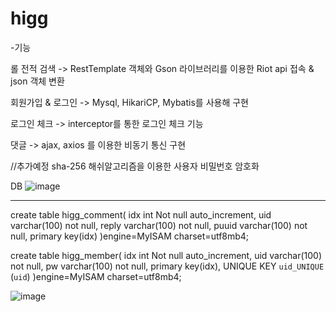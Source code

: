 # higg

-기능

롤 전적 검색 -> RestTemplate 객체와 Gson 라이브러리를 이용한 Riot api 접속 & json 객체 변환

회원가입 & 로그인 -> Mysql, HikariCP, Mybatis를 사용해 구현

로그인 체크 -> interceptor를 통한 로그인 체크 기능

댓글 -> ajax, axios 를 이용한 비동기 통신 구현


//추가예정
sha-256 해쉬알고리즘을 이용한 사용자 비밀번호 암호화


DB
![image](https://user-images.githubusercontent.com/112999677/205566323-f4fce8b6-0364-4cf3-892e-a1d88f48bf9a.png)

-------------------------------------------------- ----
create table higg_comment(
    idx int Not null auto_increment,
    uid varchar(100) not null,
    reply varchar(100) not null,
    puuid varchar(100) not null,
    primary key(idx)
)engine=MyISAM charset=utf8mb4;

create table higg_member(
    idx int Not null auto_increment,
    uid varchar(100) not null,
    pw varchar(100) not null,
    primary key(idx),
    UNIQUE KEY `uid_UNIQUE` (`uid`)
)engine=MyISAM charset=utf8mb4;




![image](https://user-images.githubusercontent.com/112999677/205581731-a885ba18-0c2c-4acf-b0e9-d96d646560f3.png)
